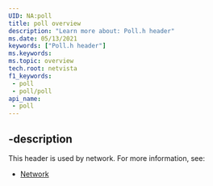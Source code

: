```yaml
---
UID: NA:poll
title: poll overview
description: "Learn more about: Poll.h header"
ms.date: 05/13/2021
keywords: ["Poll.h header"]
ms.keywords: 
ms.topic: overview
tech.root: netvista
f1_keywords:
 - poll
 - poll/poll
api_name:
 - poll
---
```



## -description

This header is used by network. For more information, see:

- [Network](../_netvista/index.md)

